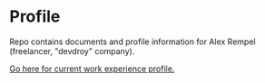 # Profile

Repo contains documents and profile information for Alex Rempel (freelancer, "devdroy" company).

[Go here for current work experience profile.](./profile.md)
